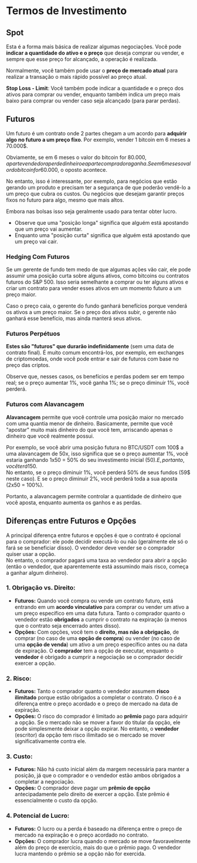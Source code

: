 # Termos de Investimento

## Spot

Esta é a forma mais básica de realizar algumas negociações. Você pode **indicar a quantidade do ativo e o preço** que deseja comprar ou vender, e sempre que esse preço for alcançado, a operação é realizada.

Normalmente, você também pode usar o **preço de mercado atual** para realizar a transação o mais rápido possível ao preço atual.

**Stop Loss - Limit**: Você também pode indicar a quantidade e o preço dos ativos para comprar ou vender, enquanto também indica um preço mais baixo para comprar ou vender caso seja alcançado (para parar perdas).

## Futuros

Um futuro é um contrato onde 2 partes chegam a um acordo para **adquirir algo no futuro a um preço fixo**. Por exemplo, vender 1 bitcoin em 6 meses a 70.000$.

Obviamente, se em 6 meses o valor do bitcoin for 80.000$, a parte vendedora perde dinheiro e a parte compradora ganha. Se em 6 meses o valor do bitcoin for 60.000$, o oposto acontece.

No entanto, isso é interessante, por exemplo, para negócios que estão gerando um produto e precisam ter a segurança de que poderão vendê-lo a um preço que cubra os custos. Ou negócios que desejam garantir preços fixos no futuro para algo, mesmo que mais altos.

Embora nas bolsas isso seja geralmente usado para tentar obter lucro.

* Observe que uma "posição longa" significa que alguém está apostando que um preço vai aumentar.
* Enquanto uma "posição curta" significa que alguém está apostando que um preço vai cair.

### Hedging Com Futuros <a href="#mntl-sc-block_7-0" id="mntl-sc-block_7-0"></a>

Se um gerente de fundo tem medo de que algumas ações vão cair, ele pode assumir uma posição curta sobre alguns ativos, como bitcoins ou contratos futuros do S\&P 500. Isso seria semelhante a comprar ou ter alguns ativos e criar um contrato para vender esses ativos em um momento futuro a um preço maior.&#x20;

Caso o preço caia, o gerente do fundo ganhará benefícios porque venderá os ativos a um preço maior. Se o preço dos ativos subir, o gerente não ganhará esse benefício, mas ainda manterá seus ativos.

### Futuros Perpétuos

**Estes são "futuros" que durarão indefinidamente** (sem uma data de contrato final). É muito comum encontrá-los, por exemplo, em exchanges de criptomoedas, onde você pode entrar e sair de futuros com base no preço das criptos.

Observe que, nesses casos, os benefícios e perdas podem ser em tempo real; se o preço aumentar 1%, você ganha 1%; se o preço diminuir 1%, você perderá.

### Futuros com Alavancagem

**Alavancagem** permite que você controle uma posição maior no mercado com uma quantia menor de dinheiro. Basicamente, permite que você "apostar" muito mais dinheiro do que você tem, arriscando apenas o dinheiro que você realmente possui.

Por exemplo, se você abrir uma posição futura no BTC/USDT com 100$ a uma alavancagem de 50x, isso significa que se o preço aumentar 1%, você estaria ganhando 1x50 = 50% do seu investimento inicial (50$). E, portanto, você terá 150$.\
No entanto, se o preço diminuir 1%, você perderá 50% de seus fundos (59$ neste caso). E se o preço diminuir 2%, você perderá toda a sua aposta (2x50 = 100%).

Portanto, a alavancagem permite controlar a quantidade de dinheiro que você aposta, enquanto aumenta os ganhos e as perdas.

## Diferenças entre Futuros e Opções

A principal diferença entre futuros e opções é que o contrato é opcional para o comprador: ele pode decidir executá-lo ou não (geralmente ele só o fará se se beneficiar disso). O vendedor deve vender se o comprador quiser usar a opção.\
No entanto, o comprador pagará uma taxa ao vendedor para abrir a opção (então o vendedor, que aparentemente está assumindo mais risco, começa a ganhar algum dinheiro).

### 1. **Obrigação vs. Direito:**

* **Futuros:** Quando você compra ou vende um contrato futuro, está entrando em um **acordo vinculativo** para comprar ou vender um ativo a um preço específico em uma data futura. Tanto o comprador quanto o vendedor estão **obrigados** a cumprir o contrato na expiração (a menos que o contrato seja encerrado antes disso).
* **Opções:** Com opções, você tem o **direito, mas não a obrigação**, de comprar (no caso de uma **opção de compra**) ou vender (no caso de uma **opção de venda**) um ativo a um preço específico antes ou na data de expiração. O **comprador** tem a opção de executar, enquanto o **vendedor** é obrigado a cumprir a negociação se o comprador decidir exercer a opção.

### 2. **Risco:**

* **Futuros:** Tanto o comprador quanto o vendedor assumem **risco ilimitado** porque estão obrigados a completar o contrato. O risco é a diferença entre o preço acordado e o preço de mercado na data de expiração.
* **Opções:** O risco do comprador é limitado ao **prêmio** pago para adquirir a opção. Se o mercado não se mover a favor do titular da opção, ele pode simplesmente deixar a opção expirar. No entanto, o **vendedor** (escritor) da opção tem risco ilimitado se o mercado se mover significativamente contra ele.

### 3. **Custo:**

* **Futuros:** Não há custo inicial além da margem necessária para manter a posição, já que o comprador e o vendedor estão ambos obrigados a completar a negociação.
* **Opções:** O comprador deve pagar um **prêmio de opção** antecipadamente pelo direito de exercer a opção. Este prêmio é essencialmente o custo da opção.

### 4. **Potencial de Lucro:**

* **Futuros:** O lucro ou a perda é baseado na diferença entre o preço de mercado na expiração e o preço acordado no contrato.
* **Opções:** O comprador lucra quando o mercado se move favoravelmente além do preço de exercício, mais do que o prêmio pago. O vendedor lucra mantendo o prêmio se a opção não for exercida.
